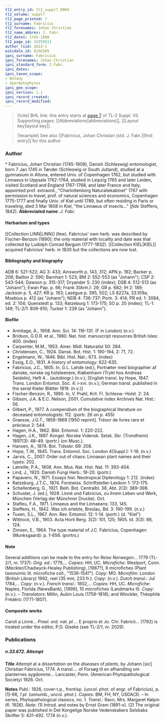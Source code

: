 ```yaml
---
tl2_entry_id: tl2_suppl7_0004
tl2_volume: suppl7
tl2_page_printed: 7
tl2_surname: Fabricius
tl2_forenames: Johan Christian
tl2_name_abbrev: J. Fabr.
tl2_dates: 1745-1808
tl2_page_id: 33259511
author_lsid: 2613-1
wikidata_id: Q156205
ipni_surname: Fabricius
ipni_forenames: Johan Christian
ipni_standard_form: J.Fabr.
ipni_dates: 
ipni_taxon_scope: 
- Botany
- Spermatophytes
ipni_geo_scope: 
ipni_version: 1.1
ipni_record_created: 
ipni_record_modified:
---
```



> [!cite] BHL link: this entry starts at [page 7](https://www.biodiversitylibrary.org/page/33259511) of TL-2 Suppl. VII.
> Supporting pages: [[Abbreviations|abbreviations]], [[Layout key|layout key]].

> [!example] See also [[Fabricius, Johan Christian {std. J. Fabr.}|first entry]] for this author

### Author

\* Fabricius, Johan Christian (1745-1808), Danish (Schleswig) entomologist, born 7 Jan 1745 in Tønder (Schleswig or South Jutland), studied at a gymnasium in Altona, entered Univ. of Copenhagen 1762, but studied with Linnaeus in Uppsala 1762-1764, studied in Leipzig 1765 and later Leiden, visited Scotland and England 1767-1768, and later France and Italy, appointed prof. extraord., "Charlottenborg Naturaliekabinet" 1767 with permission to travel, prof. of natural sciences and economics, Copenhagen 1775-1777 and finally Univ. of Kiel until 1789, but often residing in Paris or traveling, died 3 Mar 1808 in Kiel, "the Linnaeus of insects..." (*fide* Steffens, 1842). 
**Abbreviated name**: *J. Fabr.*

#### Herbarium and types

[[Collection LINN|LINN]] (few). Fabricius' own herb. was described by Fischer-Benzon (1890); the only material with locality and date was that collected by Ludolph Conrad Bargum (1777-1832). [[Collection KIEL|KIEL]] acquired Fabricius' herb. in 1830 but the collections are now lost.

#### Bibliography and biography

ADB 6: 521-522; AG 3: 433; Ainsworth p. 143, 312; APN p. 192; Backer p. 208; Baillon 2: 590; Barnhart 1: 523; BM 2: 552-553 (as "Johann"); CSP 2: 543-544; Dawson p. 315-317; Dryander 5: 230 (index); DSB 4: 512-513 (as "Johann"); Ewan Pap. p. 66; Frank 3(Anh.): 29; GR p. 682; IH 2: 189; Jackson p. 5, 427; KR p. 183; Lasègue p. 395, 502; LS 8227a, 33.109a; Moebius p. 412 (as "Johann"); NDB 4: 736-737; Portr. 3: 414; PR ed. 1: 3084, ed. 2: 104; Quenstedt p. 133; Ratzeburg 1: 173-175; SO p. 20 (index); TL-1: 149; TL-2/1: 809-810; Tucker 1: 239 (as "Johann").

#### Biofile

- Armitage, A., 1958. Ann. Sci. 14: 116-131. (F in London) (n.v.)
- Bridson, G.D.R. et al., 1980. Nat. hist. manuscript resources British Isles: 400. (index)
- Carpenter, M.M., 1953. Amer. Midl. Naturalist 50: 284.
- Christensen, C., 1924. Dansk. Bot. Hist. 1: 190-194, 2: 71, 72.
- Engelmann, W., 1846. Bibl. Hist. Nat.: 673. (index)
- Essig, E.O., 1831. A history of entomology: 622-635.
- Fabricius, J.C., 1805. *In*, G.L. Lahde (ed.), Portræter med biographier af danske, norske og holsteenere, Kiøbenhavn (Trykt hos Andreas Seidelin), Heft 4... (autobiogr.) (n.v.); \[English transl. by Hope, 1847. Trans. London Entomol. Soc. 4: i-xvi. (n.v.); German transl. published in the serial Kieler Blätter 1819. (n.v.)\]
- Fischer-Benzon, R., 1890. *In*, V. Prahl, Krit. Fl. Schlesw.-Holst. 2: 24.
- Gibson, J.A. & E.C. Nelson, 2001. Cumulative index Archives Nat. Hist.: 56.
- Gilbert, P., 1977. A compendium of the biographical literature on deceased entomologists: 112. (portr. 26 on p. 455)
- Graesse, J.G.T., 1859-1869 \[1950 reprint\]. Trésor de livres rare et précieux 2: 544.
- Hagen, H.A., 1862. Bibl. Entomol. 1: 220-222.
- Hagen, J.K., 1897. Kongel. Norske Vidensk. Selsk. Skr. (Trondheim) 1897(3): 48-49. (portr.) (on Musc.).
- Hansen, A., 1874. Bot. Tidsskr. 69: 208.
- Hope, T.W., 1845. Trans. Entomol. Soc. London 4(Suppl.): 1-16. (n.v.)
- Jarvis, C., 2007. Order out of chaos: Linnaean plant names and their types: 202.
- Latreille, P.A., 1808. Ann. Mus. Nat. Hist. Nat. 11: 393-404.
- Lind, J., 1920. Danish Fungi Herb.: 19-20. (portr.)
- Papavero, N., 1971. Essays hist. Neotropical Dipterology 1: 212. (index)
- Ratzeburg, J.T.C., 1874. Forstwiss. Schriftsteller-Lexikon 1: 173-175.
- Schellenberg, G., 1921. Beih. Bot. Centralbl. 38, Abt. 2(3): 389-398.
- Schuster, J. (ed.), 1928. Linné und Fabricius, zu ihrem Leben und Werk, München (Verlag der Münchner Drucke). Oct.
- Stafleu, F.A., 1971. Linnaeus and the Linnaeans: 133, 145.
- Steffens, H., 1842. Was ich erlebte, Breslau, Bd. 3: 190-199. (n.v.)
- Tuxen, S.L., 1967. Ann. Rev. Entomol. 12: 1-14. (portr.) (d. "Kiel")
- Wittrock, V.B., 1903. Acta Horti Berg. 3(2): 101, 125; 1905. Id. 3(3): 86, 124.
- Zimsen, E., 1964. The type material of J.C. Fabricius, Copenhagen (Munksgaard): p. 1-656. (portrs.)

#### Note

Several additions can be made to the entry for *Reise Norwegen*... 1779 (TL-2/1, nr. 1737):
*Orig. ed.*: 1779,... *Copies*: HH, UC. *Microfiche*: Westport, Conn. (Meckler/Chadwyck-Healey Publishing), \[1987?\], 6 microfiches (Plant taxonomic lit. microfiche coll., "1536-1541"). *Copy*: MO. *Microfilm*: London (British Library) 1992, reel (35 mm, 233 fr.). *Copy*: (n.v.).
*Dutch transl*.: Jul 1784,... *Copy*: (n.v.).
*French transl*.: 1802,... *Copies*: HH, UC. *Microfiche*: Naples, Florida (NewsBank), \[1999\], 10 microfiches (Landmarks II). *Copy*: (n.v.). – *Translators*: Millin, Aubin Louis (1759-1818); and Winckler, Théophile Frédéric (1771-1807).

#### Composite works

Caroli a Linné... *Prael. ord. nat. pl.*... E proprio et Jo. Chr. Fabricii... (1792) is treated under the editor, P.D. Giseke (see TL-2/1, nr. 2029).

### Publications

##### n.33.672. Attempt

**Title**
*Attempt* at a *dissertation* on the *diseases* of *plants*, by Johann \[sic\] Christian Fabricius, 1774. A transl.... of Forsøg til en afhandling om planternes sygdomme... Lancaster, Penn. (American Phytopathological Society) 1926. Oct.

**Notes**
*Publ*.: 1926, cover-t.p., frontisp. (uncol. phot. of engr. of Fabricius), p. \[1\]-66, *1 pl*. (unnumb., uncol. phot.). *Copies*: BM, FH, NY, USDA(3). – In series, Phytopathological classics, no. 1.
*Transl*.: Ravn, Mrs. Margaret Kølpin (fl. 1926).
*Note*: (1) Introd. and notes by Ernst Gram (1891-x). (2) The original paper was published in Det Kongelige Norske Vedenskabers Selskabs Skrifter 5: 431-492. 1774 (n.v.).

